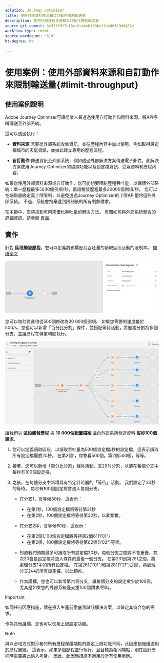 ```yaml
---
solution: Journey Optimizer
title: 使用外部資料來源和自訂動作限制輸送量
description: 使用外部資料來源和自訂動作限制輸送量
source-git-commit: 8e3753927e16cc0c4bebf83be2fded6f19d9487e
workflow-type: tm+mt
source-wordcount: '619'
ht-degree: 0%

---
```



# 使用案例：使用外部資料來源和自訂動作來限制輸送量{#limit-throughput}

## 使用案例說明

Adobe Journey Optimizer可讓從業人員透過使用自訂動作和資料來源，將API呼叫傳送至外部系統。

這可以透過執行：

* **資料來源**:若要從外部系統收集資訊，並在歷程內容中加以使用，例如取得設定檔城市的天氣資訊，並據此建立專用的歷程流程。

* **自訂動作**:傳送資訊至外部系統，例如透過外部解決方案傳送電子郵件，此解決方案使用Journey Optimizer的協調功能以及設定檔資訊、受眾資料和歷程內容。

如果您使用外部資料來源或自訂動作，您可能想要限制歷程吞吐量，以保護外部系統：單一歷程最多5000個例項/秒，區段觸發歷程最多20000個例項/秒。 您可以在端點層級定義上限限制，以避免透過Journey Optimizer的上限API壓垮這些外部系統。 不過，系統會捨棄達到限制後的所有剩餘請求。

在本節中，您將找到可用來優化吞吐量的解決方法。 有關如何與外部系統整合的詳細資訊，請參閱 [頁面](../configuration/external-systems.md).

## 實作

針對 **區段觸發歷程**，您可以定義將影響歷程吞吐量的讀取區段活動的限制率。  [閱讀全文](../building-journeys/read-segment.md)

![](assets/limit-throughput-1.png)

您可以每秒將此值從500個修改為20 000個例項。 如果您需要的速度低於500/s，您也可以新增「百分比分割」條件，並搭配等待活動，將歷程分割為多個分支，並讓歷程在特定時間執行。

![](assets/limit-throughput-2.png)

讓我們以 **區段觸發歷程** 與 **10 000個配置檔案** 並向外部系統發送資料 **每秒100個請求**.

1. 您可以定義讀取區段，以讀取吞吐量為500個設定檔/秒的設定檔，這表示讀取所有設定檔需要20秒。 在第2個1，你會看500個，第2個500個，等等。

1. 接著，您可以新增「百分比分割」條件活動，其20%分割，以便在每個分支中每秒有100個設定檔。

1. 之後，在每個分支中新增具有特定計時器的「等待」活動。 我們設定了30秒的等待。 每秒有100個設定檔會流入每個分支。

   * 在分支1，會等候30秒，這表示：
      * 在第1秒，100個設定檔將等待第31秒
      * 在第2秒，100個設定檔將等待第32秒，以此類推。
   * 在分支2中，會等候60秒，這表示：
      * 在第2個1,100個設定檔將等待第2個61(1&#39;01&quot;)
      * 在第2個，100個設定檔將等待第62個(1&#39;02&quot;)等候。
   * 知道我們預期最多可讀取所有設定檔20秒，每個分支之間將不會重疊，其次20會是設定檔將流入條件的最後一個分支。 在第231到第251之間，將處理分支1中的所有設定檔。 在第261(1&#39;01&quot;)和第281(1&#39;21&quot;)之間，將處理分支2中的所有設定檔，以此類推。

   * 作為護欄，您也可以新增第六個分支，讓每個分支的設定檔少於100個，尤其是如果您的外部系統僅支援100個請求/秒時。



>[!IMPORTANT]
>
>如同任何因應措施，請在投入生產前徹底測試該解決方案，以確定其符合您的需求。

作為其他護欄，您也可以使用上限設定功能。

>[!NOTE]
>
>與以全域方式對沙箱的所有歷程保護端點的設定上限功能不同，此因應措施僅適用於歷程層級。 這表示，如果多個歷程並行執行，且目標為相同端點，則在設計歷程時需要將此納入考量。 因此，此因應措施不適用於所有使用案例。

